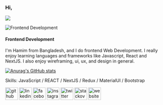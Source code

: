 ### Hi,


![](https://komarev.com/ghpvc/?username=rahmanhamim&color=green)

![Frontend Development](https://media-exp1.licdn.com/dms/image/C5616AQHonv9_0SKNaA/profile-displaybackgroundimage-shrink_350_1400/0/1638026092773?e=1658966400&v=beta&t=4yRR0biQIL2oZR1AwyIGiLS4oDmiHAHrVeOXID5jIUo)


#### Frontend Development

I'm Hamim from Bangladesh, and I do frontend Web Development. I really enjoy learning languages and frameworks like Javascript, React and NextJS. I also enjoy wireframing, ui, ux, and design in general.

[![Anurag's GitHub stats](https://github-readme-stats.vercel.app/api?username=rahmanhamim)](https://github.com/anuraghazra/github-readme-stats)

Skills: JavaScript / REACT / NextJS / Redux / MaterialUI / Bootstrap



[<img src='https://cdn.jsdelivr.net/npm/simple-icons@3.0.1/icons/github.svg' alt='github' height='40'>](https://github.com/rahmanhamim)  [<img src='https://cdn.jsdelivr.net/npm/simple-icons@3.0.1/icons/linkedin.svg' alt='linkedin' height='40'>](https://www.linkedin.com/in/rahmanhamim/)  [<img src='https://cdn.jsdelivr.net/npm/simple-icons@3.0.1/icons/facebook.svg' alt='facebook' height='40'>](https://www.facebook.com/rahmanhamim.info)  [<img src='https://cdn.jsdelivr.net/npm/simple-icons@3.0.1/icons/instagram.svg' alt='instagram' height='40'>](https://www.instagram.com/rh_hamim/)  [<img src='https://cdn.jsdelivr.net/npm/simple-icons@3.0.1/icons/twitter.svg' alt='twitter' height='40'>](https://twitter.com/rahmanhamim)  [<img src='https://cdn.jsdelivr.net/npm/simple-icons@3.0.1/icons/stackoverflow.svg' alt='stackoverflow' height='40'>](https://stackoverflow.com/users/16843831)  [<img src='https://cdn.jsdelivr.net/npm/simple-icons@3.0.1/icons/icloud.svg' alt='website' height='40'>](rahmanhamim.com)  

